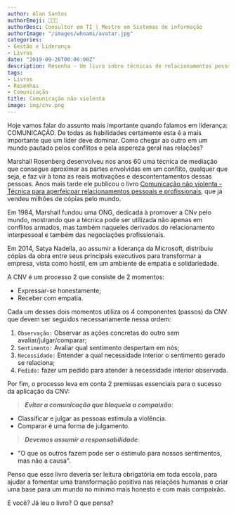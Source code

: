 ```yaml
---
author: Alan Santos
authorEmoji: 👨🏻‍💻
authorDesc: Consultor em TI | Mestre em Sistemas de informação
authorImage: "/images/whoami/avatar.jpg"
categories:
- Gestão e Liderança
- Livros
date: "2019-09-26T00:00:00Z"
description: Resenha - Um livro sobre técnicas de relacionamentos pessoais e profissionais para se comunicar melhor em um mundo pautado por conflitos.
tags:
- Livros
- Resenhas
- Comunicação
title: Comunicação não violenta
image: img/cnv.png
---
```


Hoje vamos falar do assunto mais importante quando falamos em liderança: COMUNICAÇÃO. De todas as habilidades certamente esta é a mais importante que um lider deve dominar. Como chegar ao outro em um mundo pautado pelos conflitos e pela aspereza geral nas relações?

Marshall Rosenberg desenvolveu nos anos 60 uma técnica de mediação que consegue aproximar as partes envolvidas em um conflito, qualquer que seja, e faz vir à tona as reais motivações e descontentamentos dessas pessoas. Anos mais tarde ele publicou o livro [Comunicação não violenta - Técnica para aperfeiçoar relacionamentos pessoais e profissionais](https://www.amazon.com.br/Comunica%C3%A7%C3%A3o-n%C3%A3o-violenta-aprimorar-relacionamentos-profissionais-ebook/dp/B00K863BAM), que já vendeu milhões de cópias pelo mundo.

Em 1984, Marshall fundou uma ONG, dedicada à promover a CNv pelo mundo, mostrando que a técnica pode ser utilizada não apenas em conflitos armados, mas também naqueles derivados do relacionamento interpessoal e também das negociações profissionais.

Em 2014, Satya Nadella, ao assumir a liderança da Microsoft, distribuiu cópias da obra entre seus principais executivos para transformar a empresa, vista como hostil, em um ambiente de empatia e solidariedade.

A CNV é um processo 2 que consiste de 2 momentos:

- Expressar-se honestamente;
- Receber com empatia.

Cada um desses dois momentos utiliza os 4 componentes (passos) da CNV que devem ser seguidos necessariamente nessa ordem:

1. `Observação:`  Observar as ações concretas do outro sem avaliar/julgar/comparar;
2. `Sentimento:`  Avaliar qual sentimento despertam em nós;
3. `Necessidade:` Entender a qual necessidade interior o sentimento gerado se relaciona;
4. `Pedido:` fazer um pedido para atender à necessidade interior observada.

Por fim, o processo leva em conta 2 premissas essenciais para o sucesso da aplicação da CNV:

>***Evitar a comunicação que bloqueia a compaixão***:

- Classificar e julgar as pessoas estimula a violência.
- Comparar é uma forma de julgamento.

>***Devemos assumir a responsabilidade***:

- "O que os outros fazem pode ser o estímulo para nossos sentimentos, mas não a causa".


Penso que esse livro deveria ser leitura obrigatória em toda escola, para ajudar a fomentar uma transformação positiva nas relações humanas e criar uma base para um mundo no mínimo mais honesto e com mais compaixão.

E você? Já leu o livro? O que pensa?
